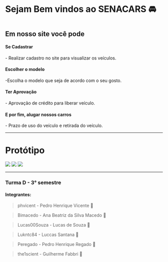 # Sejam Bem vindos ao SENACARS 🚘

<h1></h1>
<h2>
Em nosso site você pode 
</h2>

<h4>
Se Cadastrar
</h4>
- Realizar cadastro no site para visualizar os veículos. 

<h4>
Escolher o modelo
</h4>
-Escolha o modelo que seja de acordo com o seu gosto.

<h4>
Ter Aprovação
</h4>
- Aprovação de crédito para liberar veículo.

<h4>
E por fim, alugar nossos carros
</h4>
- Prazo de uso do veículo e retirada do veículo.
 
 


---
<h1>Protótipo</h1>

<div>
<img src="https://user-images.githubusercontent.com/112720353/226134097-4e109ab7-ebe0-4da1-8d15-4d791e59049f.png" "width 700px"/>
<img src="https://user-images.githubusercontent.com/112720353/226134097-4e109ab7-ebe0-4da1-8d15-4d791e59049f.png" "width 700px"/>
<img src="https://user-images.githubusercontent.com/112720353/226134099-e782b9dc-aa66-4f2f-8ff7-48aa13f45f23.png" "width 700px"/>
</div>

---

### Turma D - 3° semestre

#### Integrantes: 

> phvicent - Pedro Henrique Vicente 🦖

> Bimacedo - Ana Beatriz da Silva Macedo 🐙

> Lucas00Souza - Lucas de Souza 🐧

> Lukntc84 - Luccas Santana 🐼

> Peregado - Pedro Henrique Regado 🐶

> the1scient - Guilherme Fabbri 🐯
